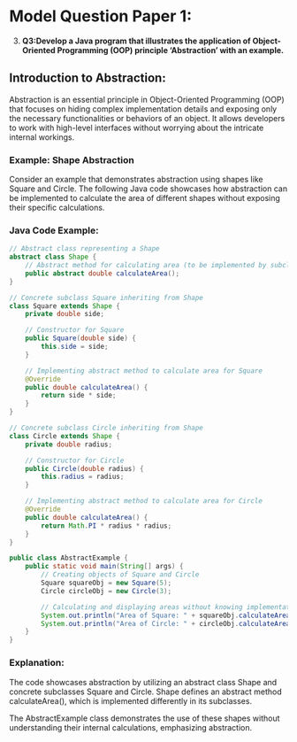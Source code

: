 # Model Question Paper 1:

3. **Q3:Develop a Java program that illustrates the application of Object-Oriented Programming (OOP) principle ‘Abstraction’ with an example.**

## Introduction to Abstraction:
Abstraction is an essential principle in Object-Oriented Programming (OOP) that focuses on hiding complex implementation details and exposing only the necessary functionalities or behaviors of an object. It allows developers to work with high-level interfaces without worrying about the intricate internal workings.

### Example: Shape Abstraction

Consider an example that demonstrates abstraction using shapes like Square and Circle. The following Java code showcases how abstraction can be implemented to calculate the area of different shapes without exposing their specific calculations.

### Java Code Example:

```java
// Abstract class representing a Shape
abstract class Shape {
    // Abstract method for calculating area (to be implemented by subclasses)
    public abstract double calculateArea();
}

// Concrete subclass Square inheriting from Shape
class Square extends Shape {
    private double side;

    // Constructor for Square
    public Square(double side) {
        this.side = side;
    }

    // Implementing abstract method to calculate area for Square
    @Override
    public double calculateArea() {
        return side * side;
    }
}

// Concrete subclass Circle inheriting from Shape
class Circle extends Shape {
    private double radius;

    // Constructor for Circle
    public Circle(double radius) {
        this.radius = radius;
    }

    // Implementing abstract method to calculate area for Circle
    @Override
    public double calculateArea() {
        return Math.PI * radius * radius;
    }
}

public class AbstractExample {
    public static void main(String[] args) {
        // Creating objects of Square and Circle
        Square squareObj = new Square(5);
        Circle circleObj = new Circle(3);

        // Calculating and displaying areas without knowing implementation details
        System.out.println("Area of Square: " + squareObj.calculateArea());
        System.out.println("Area of Circle: " + circleObj.calculateArea());
    }
}
```
### Explanation:
The code showcases abstraction by utilizing an abstract class Shape and concrete subclasses Square and Circle.
Shape defines an abstract method calculateArea(), which is implemented differently in its subclasses.

The AbstractExample class demonstrates the use of these shapes without understanding their internal calculations, emphasizing abstraction.